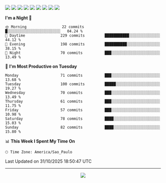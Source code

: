 <p>
  <img src="https://img.shields.io/badge/go-%2300ADD8.svg?style=for-the-badge&logo=go&logoColor=white">
  <img src="https://img.shields.io/badge/typescript-%23007ACC.svg?style=for-the-badge&logo=typescript&logoColor=white">
  <img src="https://img.shields.io/badge/node.js-6DA55F?style=for-the-badge&logo=node.js&logoColor=white">
  <img src="https://img.shields.io/badge/python-3670A0?style=for-the-badge&logo=python&logoColor=ffdd54">
  <img src="https://img.shields.io/badge/Laravel-FF2D20?style=for-the-badge&logo=laravel&logoColor=white">
  <img src="https://img.shields.io/badge/html5-%23E34F26.svg?style=for-the-badge&logo=html5&logoColor=white">
  <img src="https://img.shields.io/badge/css3-%231572B6.svg?style=for-the-badge&logo=css3&logoColor=white">
  <img src="https://img.shields.io/badge/tailwindcss-%2338B2AC.svg?style=for-the-badge&logo=tailwind-css&logoColor=white">
  <img src="https://img.shields.io/badge/AWS-%23FF9900.svg?style=for-the-badge&logo=amazon-aws&logoColor=white">
</p>

<!--START_SECTION:waka-->
**I'm a Night 🦉** 

```text
🌞 Morning                22 commits          █░░░░░░░░░░░░░░░░░░░░░░░░   04.24 % 
🌆 Daytime                229 commits         ███████████░░░░░░░░░░░░░░   44.12 % 
🌃 Evening                198 commits         ██████████░░░░░░░░░░░░░░░   38.15 % 
🌙 Night                  70 commits          ███░░░░░░░░░░░░░░░░░░░░░░   13.49 % 
```
📅 **I'm Most Productive on Tuesday** 

```text
Monday                   71 commits          ███░░░░░░░░░░░░░░░░░░░░░░   13.68 % 
Tuesday                  100 commits         █████░░░░░░░░░░░░░░░░░░░░   19.27 % 
Wednesday                70 commits          ███░░░░░░░░░░░░░░░░░░░░░░   13.49 % 
Thursday                 61 commits          ███░░░░░░░░░░░░░░░░░░░░░░   11.75 % 
Friday                   57 commits          ███░░░░░░░░░░░░░░░░░░░░░░   10.98 % 
Saturday                 78 commits          ████░░░░░░░░░░░░░░░░░░░░░   15.03 % 
Sunday                   82 commits          ████░░░░░░░░░░░░░░░░░░░░░   15.80 % 
```


📊 **This Week I Spent My Time On** 

```text
🕑︎ Time Zone: America/Sao_Paulo
```


 Last Updated on 31/10/2025 18:50:47 UTC
<!--END_SECTION:waka-->

---
<p align="center">
  <img src="https://visitcount.itsvg.in/api?id=OrlatoDev&icon=0&color=12">
</p>
